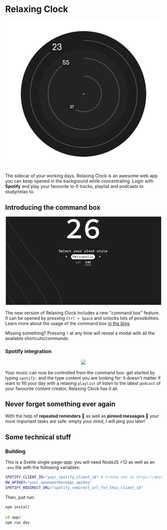 # Relaxing Clock 
<p  align="center">
    <img src="docs/clock.png" width="500"/>
</p>

The sidecar of your working days, Relaxing Clock is an awesome web app you can keep opened in the background while concentrating. Login with **Spotify** and play your favourite lo-fi tracks, playlist and podcasts to study/relax to.

## Introducing the command box
<p align="center">
    <img src="docs/commandbox1.gif" width="500"/>
</p>

The new version of Relaxing Clock includes a new "command box" feature. It can be opened by pressing `Ctrl + Space` and unlocks lots of possibilities. Learn more about the usage of the command box [in the blog](https://blog.relaxingclock.com/posts/how_to_use_the_command_line/).

Missing something? Pressing `?` at any time will reveal a modal with all the available shortcuts/commands.

### Spotify integration
<p  align="center">
    <img src="docs/commandbox2.gif" width="600"/>
</p>

Your music can now be controlled from the command box: get started by typing `spotify:` and the type content you are looking for: it doesn't matter if want to fill your day with a relaxing `playlist` of listen to the latest `podcast` of your favourite content creator, Relaxing Clock has it all.

## Never forget something ever again
With the help of **repeated reminders 🔁** as well as **pinned messages 📍** your most important tasks are safe: empty your mind, I will ping you later!

## Some technical stuff

### Building 
This is a Svelte single-page-app: you will need NodeJS >12 as well as an `.env` file with the following variables:
```bash
SPOTIFY_CLIENT_ID="your_spotify_client_id" # Create one at https://developer.spotify.com/dashboard/applications
OW_APIKEY="your_openweathermaps_apikey"
SPOTIFY_REDIRECT_URL="spotify_redirect_url_for_this_client_id"
```

Then, just run:
```bash
npm install

cd app/
npm run dev
```
